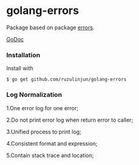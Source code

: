 # golang-errors

Package based on package [errors](https://github.com/pkg/errors).

[GoDoc](http://godoc.org/github.com/ruzulinjun/golang-errors)

### Installation

Install with

    $ go get github.com/ruzulinjun/golang-errors

### Log Normalization

1.One error log for one error;

2.Do not print error log when return error to caller;

3.Unified process to print log;

4.Consistent format and expression;

5.Contain stack trace and location;

